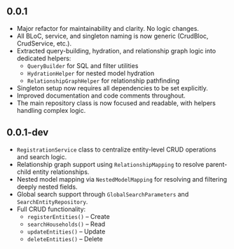 ## 0.0.1

- Major refactor for maintainability and clarity. No logic changes.
- All BLoC, service, and singleton naming is now generic (CrudBloc, CrudService, etc.).
- Extracted query-building, hydration, and relationship graph logic into dedicated helpers:
  - `QueryBuilder` for SQL and filter utilities
  - `HydrationHelper` for nested model hydration
  - `RelationshipGraphHelper` for relationship pathfinding
- Singleton setup now requires all dependencies to be set explicitly.
- Improved documentation and code comments throughout.
- The main repository class is now focused and readable, with helpers handling complex logic.

## 0.0.1-dev

- `RegistrationService` class to centralize entity-level CRUD operations and search logic.
- Relationship graph support using `RelationshipMapping` to resolve parent-child entity relationships.
- Nested model mapping via `NestedModelMapping` for resolving and filtering deeply nested fields.
- Global search support through `GlobalSearchParameters` and `SearchEntityRepository`.
- Full CRUD functionality:
  - `registerEntities()` – Create
  - `searchHouseholds()` – Read
  - `updateEntities()` – Update
  - `deleteEntities()` – Delete